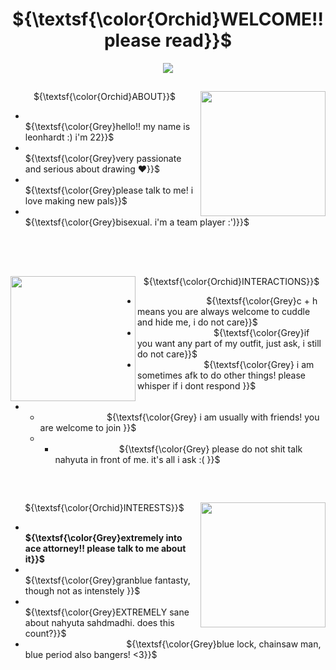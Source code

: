 ## <h1 align="center"> ${\textsf{\color{Orchid}WELCOME!! please read}}$  </h1>
<p align="center">
<p align="center">
  <img src="https://64.media.tumblr.com/0a6c0ff59af5fad1deddf81a6831edf6/tumblr_inline_ov8n8eT4uR1v5emqg_400.gifv" />

## 
<p align="center"> ${\textsf{\color{Orchid}ABOUT}}$

<img align="right" src="https://i.pinimg.com/736x/e6/41/f1/e641f1d881badd842d07c486b21d649a.jpg" width="200" height="200">
<p align="center">

  - ‎ ‎ ‎ ‎ ‎ ‎ ‎ ‎ ‎ ‎ ‎ ‎ ‎ ‎ ‎ ‎ ‎ ‎ ‎ ‎ ‎ ‎ ‎ ‎ ‎ ‎     ‎ ‎ ‎ ‎ ‎ ‎‎ ‎ ‎ ‎ ‎ ‎ ‎ ‎ ‎ ‎ ‎ ‎ ‎ ‎ ‎ ‎ ‎ ‎  ‎ ‎ ‎ ‎ ‎ ‎ ‎ ${\textsf{\color{Grey}hello!! my name is leonhardt :) i'm 22}}$
 -  ‎ ‎ ‎ ‎ ‎ ‎ ‎ ‎ ‎ ‎ ‎ ‎ ‎ ‎ ‎ ‎ ‎ ‎ ‎ ‎ ‎ ‎ ‎ ‎ ‎ ‎     ‎ ‎ ‎ ‎ ‎ ‎‎ ‎ ‎ ‎ ‎ ‎ ‎  ‎ ‎ ‎ ‎ ‎ ‎ ‎ ‎ ‎ ‎ ‎  ‎ ‎ ‎ ‎ ‎ ‎ ‎ ${\textsf{\color{Grey}very passionate and serious about drawing ❤️}}$
-  ‎ ‎ ‎ ‎ ‎ ‎ ‎ ‎ ‎ ‎ ‎ ‎ ‎ ‎ ‎ ‎ ‎ ‎ ‎ ‎ ‎ ‎ ‎ ‎ ‎ ‎     ‎ ‎ ‎ ‎ ‎ ‎‎ ‎ ‎ ‎ ‎ ‎ ‎  ‎ ‎ ‎ ‎ ‎ ‎ ‎ ‎ ‎ ‎ ‎  ‎ ‎ ‎ ‎ ‎ ‎ ‎ ${\textsf{\color{Grey}please talk to me! i love making new pals}}$
-    ‎ ‎ ‎ ‎ ‎ ‎ ‎ ‎ ‎ ‎ ‎ ‎ ‎ ‎ ‎ ‎ ‎ ‎ ‎ ‎ ‎ ‎ ‎ ‎ ‎ ‎   ‎ ‎ ‎ ‎ ‎ ‎‎ ‎ ‎ ‎ ‎ ‎ ‎  ‎ ‎ ‎ ‎ ‎ ‎ ‎ ‎ ‎ ‎ ‎  ‎ ‎ ‎ ‎ ‎ ‎ ‎ ${\textsf{\color{Grey}bisexual.          i'm a team player :')}}$
<br clear="right"/>
<br clear="right"/>

## 
<p align="center"> ${\textsf{\color{Orchid}INTERACTIONS}}$
  <img align="left" src="https://static.wikia.nocookie.net/aceattorneytwitterrp/images/0/09/BOOMER%21%21%21.jpg/revision/latest?cb=20190606185536" width="200" height="200">
  
  
 -  ‎ ‎ ‎ ‎ ‎ ‎ ‎ ‎ ‎ ‎ ‎ ‎ ‎ ‎ ‎ ‎ ‎ ‎ ‎‎ ‎ ‎ ‎ ‎ ‎  ‎ ‎ ‎ ‎ ${\textsf{\color{Grey}c + h means you are always welcome to cuddle and hide me, i do not care}}$
-  ‎ ‎ ‎ ‎ ‎ ‎ ‎ ‎ ‎ ‎ ‎ ‎ ‎ ‎ ‎ ‎ ‎ ‎ ‎     ‎ ‎ ‎ ‎ ‎   ‎ ‎ ‎‎ ‎ ‎        ‎ ‎ ${\textsf{\color{Grey}if you want any part of my outfit, just ask, i still do not care}}$
-    ‎ ‎ ‎ ‎ ‎ ‎ ‎ ‎ ‎         ‎‎ ‎ ‎ ‎ ‎ ‎  ‎ ‎ ‎ ‎ ‎ ‎ ‎ ‎ ‎‎ ‎ ‎  ‎ ${\textsf{\color{Grey} i am sometimes afk to do other things! please whisper if i dont respond }}$
-    -    ‎ ‎ ‎ ‎ ‎ ‎ ‎ ‎ ‎         ‎‎ ‎ ‎ ‎ ‎ ‎  ‎ ‎ ‎ ‎ ‎ ‎ ‎ ‎ ‎‎ ‎ ‎  ‎ ${\textsf{\color{Grey} i am usually with friends! you are welcome to join }}$
     -    -    ‎ ‎ ‎ ‎ ‎ ‎ ‎ ‎ ‎         ‎‎ ‎ ‎ ‎ ‎ ‎  ‎ ‎ ‎ ‎ ‎ ‎ ‎ ‎‎  ‎‎‎ ‎  ‎ ${\textsf{\color{Grey} please do not shit talk nahyuta in front of me. it's all i ask :( }}$
  <br clear="left"/>
</p>

## 
<p align="center"> ${\textsf{\color{Orchid}INTERESTS}}$

<img align="right" src="https://preview.redd.it/wz7r3lm5x9p91.jpg?width=640&crop=smart&auto=webp&s=2883bc788974106cb219ad470b072cd338a23d52" width="200" height="200">
<p align="center">

  - ‎ ‎ ‎ ‎ ‎ ‎ ‎ ‎ ‎ ‎ ‎ ‎ ‎ ‎ ‎ ‎ ‎ ‎ ‎ ‎ ‎ ‎ ‎ ‎ ‎ ‎     ‎ ‎ ‎ ‎ ‎ ‎‎ ‎ ‎   ‎ ‎ ‎ ‎ ‎ ‎ ‎ ‎ **${\textsf{\color{Grey}extremely into ace attorney!! please talk to me about it}}$**
 -  ‎ ‎ ‎ ‎ ‎ ‎ ‎ ‎ ‎ ‎ ‎ ‎ ‎ ‎ ‎ ‎ ‎ ‎ ‎ ‎ ‎ ‎ ‎ ‎ ‎ ‎     ‎ ‎ ‎ ‎ ‎ ‎‎ ‎ ‎ ‎ ‎‎ ‎ ‎ ‎ ‎ ‎ ‎ ${\textsf{\color{Grey}granblue fantasty, though not as intenstely }}$
-  ‎ ‎ ‎ ‎ ‎ ‎ ‎ ‎ ‎ ‎ ‎ ‎ ‎ ‎ ‎ ‎ ‎ ‎ ‎ ‎ ‎ ‎ ‎ ‎ ‎ ‎     ‎ ‎ ‎ ‎ ‎ ‎‎ ‎ ‎ ‎ ‎ ‎ ‎  ‎ ‎ ‎ ‎‎  ${\textsf{\color{Grey}EXTREMELY sane about nahyuta sahdmadhi. does this count?}}$
-    ‎ ‎ ‎ ‎ ‎ ‎ ‎ ‎ ‎ ‎ ‎ ‎ ‎ ‎ ‎ ‎ ‎ ‎ ‎ ‎ ‎ ‎ ‎ ‎ ‎ ‎   ‎ ‎ ‎ ‎ ‎ ‎‎ ‎ ‎ ‎‎  ‎ ‎ ‎  ‎ ‎ ‎ ${\textsf{\color{Grey}blue lock, chainsaw man, blue period also bangers! <3}}$
<br clear="right"/>
<br clear="right"/>
